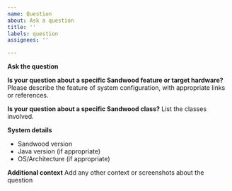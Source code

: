 ```yaml
---
name: Question
about: Ask a question
title: ''
labels: question
assignees: ''

---
```


**Ask the question**

**Is your question about a specific Sandwood feature or target hardware?**
Please describe the feature of system configuration, with appropriate links or references.

**Is your question about a specific Sandwood class?**
List the classes involved.

**System details**
- Sandwood version
- Java version (if appropriate)
- OS/Architecture (if appropriate)

**Additional context**
Add any other context or screenshots about the question